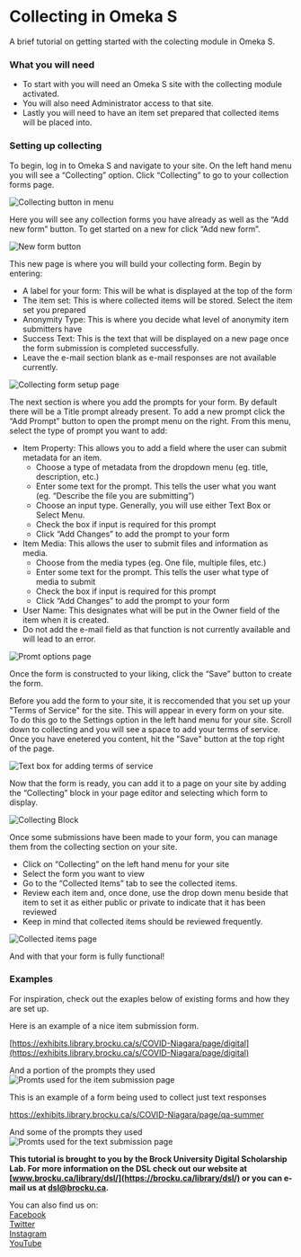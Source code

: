


# Collecting in Omeka S
A brief tutorial on getting started with the colecting module in Omeka S.

### What you will need
- To start with you will need an Omeka S site with the collecting module activated.
- You will also need Administrator access to that site.
- Lastly you will need to have an item set prepared that collected items will be placed into.

### Setting up collecting


To begin, log in to Omeka S and navigate to your site.  On the left hand menu you will see a “Collecting” option.  Click “Collecting” to go to your collection forms page.

![Collecting button in menu][img1]
 
Here you will see any collection forms you have already as well as the “Add new form” button.  To get started on a new for click “Add new form”.
 
![New form button][img2]
 
This new page is where you will build your collecting form.  Begin by entering:
- A label for your form: This will be what is displayed at the top of the form
- The item set: This is where collected items will be stored.  Select the item set you prepared
- Anonymity Type: This is where you decide what level of anonymity item submitters have
- Success Text: This is the text that will be displayed on a new page once the form submission is completed successfully.
- Leave the e-mail section blank as e-mail responses are not available currently.

![Collecting form setup page][img3]

The next section is where you add the prompts for your form.  By default there will be a Title prompt already present.  To add a new prompt click the “Add Prompt” button to open the prompt menu on the right.  From this menu, select the type of prompt you want to add:

- Item Property: This allows you to add a field where the user can submit metadata for an item.
	- Choose a type of metadata from the dropdown menu (eg. title, description, etc.)
	- Enter some text for the prompt.  This tells the user what you want (eg. “Describe the file you are submitting”)
	- Choose an input type.  Generally, you will use either Text Box or Select Menu.
	- Check the box if input is required for this prompt
	- Click “Add Changes” to add the prompt to your form
- Item Media: This allows the user to submit files and information as media.
	- Choose from the media types (eg. One file, multiple files, etc.)
	- Enter some text for the prompt.  This tells the user what type of media to submit
	- Check the box if input is required for this prompt
	- Click “Add Changes” to add the prompt to your form
- User Name: This designates what will be put in the Owner field of the item when it is created.
- Do not add the e-mail field as that function is not currently available and will lead to an error.

![Promt options page][img4]

Once the form is constructed to your liking, click the “Save” button to create the form.  

Before you add the form to your site, it is reccomended that you set up your "Terms of Service" for the site.  This will appear in every form on your site.
To do this go to the Settings option in the left hand menu for your site.  Scroll down to collecting and you will see a space to add your terms of service.  Once you have enetered you content, hit the "Save" button at the top right of the page.

![Text box for adding terms of service][img8]

Now that the form is ready, you can add it to a page on your site by adding the “Collecting” block in your page editor and selecting which form to display.

![Collecting Block][img9]

Once some submissions have been made to your form, you can manage them from the collecting section on your site.  

- Click on “Collecting” on the left hand menu for your site
- Select the form you want to view
- Go to the “Collected Items” tab to see the collected items.
- Review each item and, once done, use the drop down menu beside that item to set it as either public or private to indicate that it has been reviewed
- Keep in mind that collected items should be reviewed frequently.

![Collected items page][img5]

And with that your form is fully functional!


### Examples


For inspiration, check out the exaples below of existing forms and how they are set up.

Here is an example of a nice item submission form.

[https://exhibits.library.brocku.ca/s/COVID-Niagara/page/digital](https://exhibits.library.brocku.ca/s/COVID-Niagara/page/digital)

And a portion of the prompts they used
![Promts used for the item submission page][img6]


This is an example of a form being used to collect just text responses

https://exhibits.library.brocku.ca/s/COVID-Niagara/page/qa-summer

And some of the prompts they used
![Promts used for the text submission page][img7]



  
**This tutorial is brought to you by the Brock University Digital Scholarship Lab.  For more information on the DSL check out our website at [www.brocku.ca/library/dsl/](https://brocku.ca/library/dsl/) or you can e-mail us at dsl@brocku.ca.**  
  
You can also find us on:  
[Facebook](https://www.facebook.com/Brock-University-Digital-Scholarship-Lab-349407235866792/)  
[Twitter](https://twitter.com/brock_dsl)  
[Instagram](https://www.instagram.com/brock_dsl/?hl=en)  
[YouTube](https://www.youtube.com/channel/UC2eEqPkDo-1N3qilxv-N_1g/featured?view_as=subscriber)










<!--- Please use reference style images so that it is easier to update pictures later --->

[dsllogo]: dsl_logo.png
[img1]: collectingimg1.png
[img2]: collectingimg2.png
[img3]: collectingimg3.png
[img4]: collectingimg4.png
[img5]: collectingimg5.png
[img6]: collectingimg6.png
[img7]: collectingimg7.png
[img8]: collectingimg8.png
[img9]: collectingimg9.png